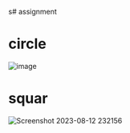 s# assignment
# circle
![image](https://github.com/lianarafi/python-class/assets/137832350/cfa4d6c4-1a61-4285-bb45-02d0d0b6ade8)
# squar
![Screenshot 2023-08-12 232156](https://github.com/lianarafi/python-class/assets/137832350/c4033948-0d95-4b50-9ac9-03b29ea95fe7)


